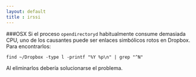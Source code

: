 ```yaml
---
layout: default
title : irssi
---
```

###OSX
Si el proceso `opendirectoryd` habitualmente consume demasiada CPU, uno de los causantes puede ser enlaces simbólicos rotos en Dropbox.  
Para encontrarlos:

	find ~/Dropbox -type l -printf "%Y %p\n" | grep "^N"

Al eliminarlos debería solucionarse el problema.
